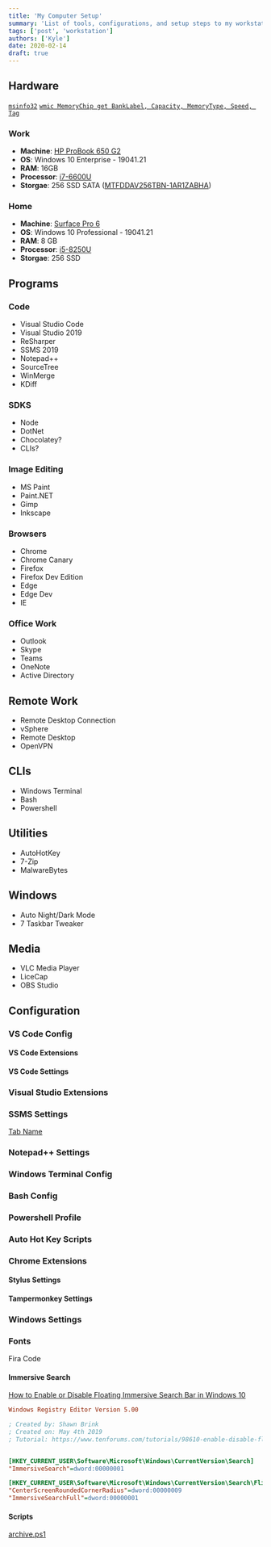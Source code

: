 ```yaml
---
title: 'My Computer Setup'
summary: 'List of tools, configurations, and setup steps to my workstation for maximal productivity'
tags: ['post', 'workstation']
authors: ['Kyle']
date: 2020-02-14
draft: true
---
```


## Hardware

[`msinfo32`](https://www.computerhope.com/issues/ch000497.htm)
[`wmic MemoryChip get BankLabel, Capacity, MemoryType, Speed, Tag`](https://www.tenforums.com/tutorials/66809-determine-system-memory-size-speed-type-windows-10-a.html)

### Work

* **Machine**: [HP ProBook 650 G2](https://support.hp.com/us-en/document/c04912074)
* **OS**: Windows 10 Enterprise - 19041.21
* **RAM**: 16GB
* **Processor**: [i7-6600U](https://ark.intel.com/content/www/us/en/ark/products/88192/intel-core-i7-6600u-processor-4m-cache-up-to-3-40-ghz.html)
* **Storgae**: 256 SSD SATA ([MTFDDAV256TBN-1AR1ZABHA](https://www.mouser.com/ProductDetail/Micron/MTFDDAV256TBN-1AR1ZABHA?qs=%2Fha2pyFaduhEEHYsFTy9MIocInvUb7egkZywWZBMG4001i3WuMr1qLFbQ55M%252BzVW))

### Home

* **Machine**: [Surface Pro 6](https://www.microsoft.com/en-us/p/surface-pro-6/8zcnc665slq5)
* **OS**: Windows 10 Professional - 19041.21
* **RAM**: 8 GB
* **Processor**: [i5-8250U](https://ark.intel.com/content/www/us/en/ark/products/124967/intel-core-i5-8250u-processor-6m-cache-up-to-3-40-ghz.html)
* **Storgae**: 256 SSD

## Programs

### Code

* Visual Studio Code
* Visual Studio 2019
* ReSharper
* SSMS 2019
* Notepad++
* SourceTree
* WinMerge
* KDiff

### SDKS

* Node
* DotNet
* Chocolatey?
* CLIs?

### Image Editing

* MS Paint
* Paint.NET
* Gimp
* Inkscape


### Browsers

* Chrome
* Chrome Canary
* Firefox
* Firefox Dev Edition
* Edge
* Edge Dev
* IE

### Office Work

* Outlook
* Skype
* Teams
* OneNote
* Active Directory

## Remote Work

* Remote Desktop Connection
* vSphere
* Remote Desktop
* OpenVPN

## CLIs


* Windows Terminal
* Bash
* Powershell

## Utilities

* AutoHotKey
* 7-Zip
* MalwareBytes

## Windows

* Auto Night/Dark Mode
* 7 Taskbar Tweaker

## Media

* VLC Media Player
* LiceCap
* OBS Studio

## Configuration

### VS Code Config

#### VS Code Extensions

#### VS Code Settings

### Visual Studio Extensions

### SSMS Settings

[Tab Name](https://stackoverflow.com/a/24653276/1366033)

### Notepad++ Settings

### Windows Terminal Config

### Bash Config

### Powershell Profile

### Auto Hot Key Scripts

### Chrome Extensions

#### Stylus Settings

#### Tampermonkey Settings

### Windows Settings

### Fonts

Fira Code

#### Immersive Search

[How to Enable or Disable Floating Immersive Search Bar in Windows 10](https://www.tenforums.com/tutorials/98610-enable-disable-floating-immersive-search-bar-windows-10-a.html)

```ini file:ImmersiveSearch.reg
Windows Registry Editor Version 5.00

; Created by: Shawn Brink
; Created on: May 4th 2019
; Tutorial: https://www.tenforums.com/tutorials/98610-enable-disable-floating-immersive-search-bar-windows-10-a.html


[HKEY_CURRENT_USER\Software\Microsoft\Windows\CurrentVersion\Search]
"ImmersiveSearch"=dword:00000001

[HKEY_CURRENT_USER\Software\Microsoft\Windows\CurrentVersion\Search\Flighting\Override]
"CenterScreenRoundedCornerRadius"=dword:00000009
"ImmersiveSearchFull"=dword:00000001
```

#### Scripts


[archive.ps1](https://gist.github.com/KyleMit/978086ae267ff5be17811e99c9607986)